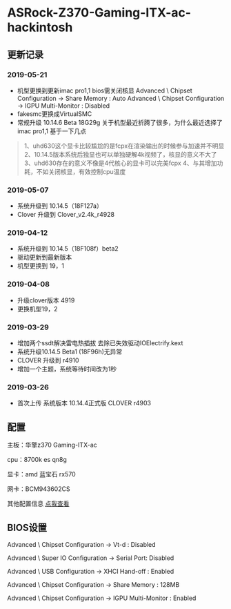 
# ASRock-Z370-Gaming-ITX-ac-hackintosh

## 更新记录


###  2019-05-21
* 机型更换到更新imac pro1,1 bios需关闭核显
Advanced \ Chipset Configuration → Share Memory : Auto
Advanced \ Chipset Configuration → IGPU Multi-Monitor : Disabled
* fakesmc更换成VirtualSMC
* 常规升级 10.14.6 Beta 18G29g
关于机型最近折腾了很多，为什么最近选择了imac pro1,1 基于一下几点
> 1、uhd630这个显卡比较尴尬的是fcpx在渲染输出的时候参与加速并不明显
> 2、10.14.5版本系统后独显也可以单独硬解4k视频了，核显的意义不大了
> 3、uhd630存在的意义不像是4代核心的显卡可以完美fcpx
> 4、与其增加功耗，不如关闭核显，有效控制cpu温度

###  2019-05-07
* 系统升级到 10.14.5（18F127a）
* Clover 升级到 Clover_v2.4k_r4928

###  2019-04-12
* 系统升级到 10.14.5（18F108f）beta2
* 驱动更新到最新版本
* 机型更换到 19，1

### 2019-04-08
* 升级clover版本 4919
* 更换机型19，2

### 2019-03-29 
* 增加两个ssdt解决雷电热插拔 去除已失效驱动IOElectrify.kext
* 系统升级10.14.5 Beta1 (18F96h)无异常
* CLOVER 升级到 r4910
* 增加一个主题，系统等待时间改为1秒

### 2019-03-26 
* 首次上传 系统版本 10.14.4正式版 CLOVER r4903

## 配置

主板：华擎z370 Gaming-ITX-ac

cpu：8700k es qn8g

显卡：amd 蓝宝石 rx570

网卡：BCM943602CS

其他配置信息 [点我查看](https://github.com/fangf2018/ASRock-Z370-Gaming-ITX-ac-hackintosh/issues/1#issuecomment-489914538)

## BIOS设置

Advanced \ Chipset Configuration → Vt-d : Disabled

Advanced \ Super IO Configuration → Serial Port: Disabled

Advanced \ USB Configuration → XHCI Hand-off : Enabled

Advanced \ Chipset Configuration → Share Memory : 128MB

Advanced \ Chipset Configuration → IGPU Multi-Monitor : Enabled


